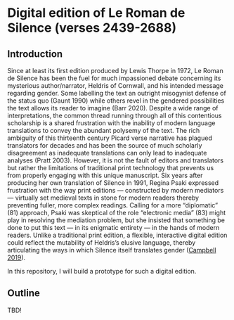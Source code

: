 # Digital edition of Le Roman de Silence (verses 2439-2688)

## Introduction

Since at least its first edition produced by Lewis Thorpe in 1972, Le Roman de Silence has been the fuel for much impassioned debate concerning its mysterious author/narrator, Heldris of Cornwall, and his intended message regarding gender. Some labelling the text an outright misogynist defense of the status quo (Gaunt 1990) while others revel in the gendered possibilities the text allows its reader to imagine (Barr 2020). Despite a wide range of interpretations, the common thread running through all of this contentious scholarship is a shared frustration with the inability of modern language translations to convey the abundant polysemy of the text. The rich ambiguity of this thirteenth century Picard verse narrative has plagued translators for decades and has been the source of much scholarly disagreement as inadequate translations can only lead to inadequate analyses (Pratt 2003). However, it is not the fault of editors and translators but rather the limitations of traditional print technology that prevents us from properly engaging with this unique manuscript. Six years after producing her own translation of Silence in 1991, Regina Psaki expressed frustration with the way print editions — constructed by modern mediators — virtually set medieval texts in stone for modern readers thereby preventing fuller, more complex readings. Calling for a more “diplomatic” (81) approach, Psaki was skeptical of the role “electronic media” (83) might play in resolving the mediation problem, but she insisted that something be done to put this text — in its enigmatic entirety — in the hands of modern readers. Unlike a traditional print edition, a flexible, interactive digital edition could reflect the mutability of Heldris’s elusive language, thereby articulating the ways in which Silence itself translates gender ([Campbell 2019](https://doi.org/10.1215/10829636-7506510)).

In this repository, I will build a prototype for such a digital edition.

## Outline

TBD!
